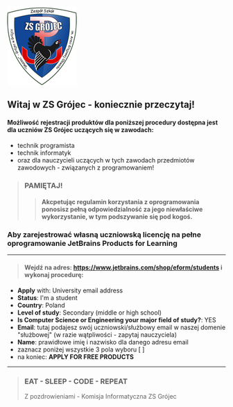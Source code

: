 
[![ZS Grójec](/images/zslogo.png "ZS Grójec")](https://zspgrojec.eu)
## Witaj w ZS Grójec - koniecznie przeczytaj!

#### Możliwość rejestracji produktów dla poniższej procedury dostępna jest dla uczniów ZS Grójec uczących się w zawodach:
- technik programista
- technik informatyk
- oraz dla nauczycieli uczących w tych zawodach przedmiotów zawodowych - związanych z programowaniem!

> ### PAMIĘTAJ!
> > #### Akcpetując regulamin korzystania z oprogramowania ponosisz pełną odpowiedzialność za jego niewłaściwe wykorzystanie, w tym podszywanie się pod kogoś.

### Aby zarejestrować własną uczniowską licencję na pełne oprogramowanie JetBrains Products for Learning

---

> #### Wejdź na adres: https://www.jetbrains.com/shop/eform/students i wykonaj procedurę:

- **Apply** with: University email address
- **Status**: I'm a student
- **Country**: Poland
- **Level of study**: Secondary (middle or high school)
- **Is Computer Science or Engineering your major field of study?**: YES
- **Email**: tutaj podajesz swój uczniowski/służbowy email w naszej domenie "służbowej" (w razie wątpliwości - zapytaj nauczyciela)
- **Name**: prawidłowe imię i nazwisko dla danego adresu email
- zaznacz poniżej wszystkie 3 pola wyboru [ ]
- na koniec: **APPLY FOR FREE PRODUCTS**

---

> ### EAT - SLEEP - CODE - REPEAT
> Z pozdrowieniami - Komisja Informatyczna ZS Grójec

